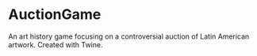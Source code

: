 # AuctionGame
An art history game focusing on a controversial auction of Latin American artwork. Created with Twine.
